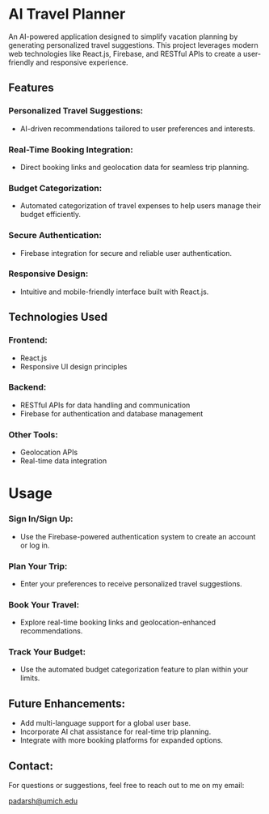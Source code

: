 # AI Travel Planner

An AI-powered application designed to simplify vacation planning by generating personalized travel suggestions. This project leverages modern web technologies like React.js, Firebase, and RESTful APIs to create a user-friendly and responsive experience.

## Features

### Personalized Travel Suggestions:
- AI-driven recommendations tailored to user preferences and interests.

### Real-Time Booking Integration:
- Direct booking links and geolocation data for seamless trip planning.

### Budget Categorization:
- Automated categorization of travel expenses to help users manage their budget efficiently.

### Secure Authentication:
- Firebase integration for secure and reliable user authentication.

### Responsive Design:
- Intuitive and mobile-friendly interface built with React.js.

## Technologies Used

### Frontend:
- React.js
- Responsive UI design principles

### Backend:
- RESTful APIs for data handling and communication
- Firebase for authentication and database management

### Other Tools:
- Geolocation APIs
- Real-time data integration

# Usage

### Sign In/Sign Up:
- Use the Firebase-powered authentication system to create an account or log in.

### Plan Your Trip:
- Enter your preferences to receive personalized travel suggestions.

### Book Your Travel:
- Explore real-time booking links and geolocation-enhanced recommendations.

### Track Your Budget:
- Use the automated budget categorization feature to plan within your limits.

## Future Enhancements:
- Add multi-language support for a global user base.
- Incorporate AI chat assistance for real-time trip planning.
- Integrate with more booking platforms for expanded options.


## Contact:
For questions or suggestions, feel free to reach out to me on my email:

padarsh@umich.edu

